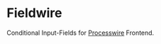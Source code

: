 # Fieldwire

Conditional Input-Fields for [Processwire](https://github.com/ryancramerdesign/ProcessWire) Frontend.